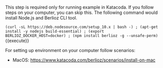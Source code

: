 This step is required only for running example in Katacoda. If you follow steps on your computer, you can skip this. The following command would install Node.js and Berlioz CLI tool.

`(curl -sL https://deb.nodesource.com/setup_10.x | bash -) ; (apt-get install -y nodejs build-essential) ; (export BERLIOZ_DOCKER_HOST=docker) ; (npm install berlioz -g --unsafe-perm)`{{execute}}

For setting up environment on your computer follow scenarios:
* MacOS: https://www.katacoda.com/berlioz/scenarios/install-on-mac